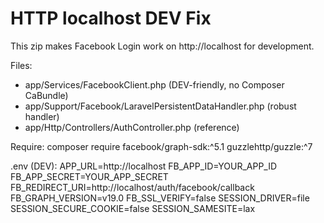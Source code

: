 # HTTP localhost DEV Fix

This zip makes Facebook Login work on http://localhost for development.

Files:
- app/Services/FacebookClient.php (DEV-friendly, no Composer CaBundle)
- app/Support/Facebook/LaravelPersistentDataHandler.php (robust handler)
- app/Http/Controllers/AuthController.php (reference)

Require:
    composer require facebook/graph-sdk:^5.1 guzzlehttp/guzzle:^7

.env (DEV):
APP_URL=http://localhost
FB_APP_ID=YOUR_APP_ID
FB_APP_SECRET=YOUR_APP_SECRET
FB_REDIRECT_URI=http://localhost/auth/facebook/callback
FB_GRAPH_VERSION=v19.0
FB_SSL_VERIFY=false
SESSION_DRIVER=file
SESSION_SECURE_COOKIE=false
SESSION_SAMESITE=lax
